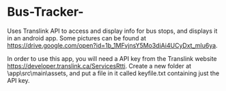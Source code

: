 # Bus-Tracker-

Uses Translink API to access and display info for bus stops, and displays it in an android app. Some pictures can be found at https://drive.google.com/open?id=1b_1MFvjnsY5Mo3diAi4UCyDxt_mlu6ya.

In order to use this app, you will need a API key from the Translink website https://developer.translink.ca/ServicesRtti. Create a new folder at \app\src\main\assets, and put a file in it called keyfile.txt containing just the API key.
